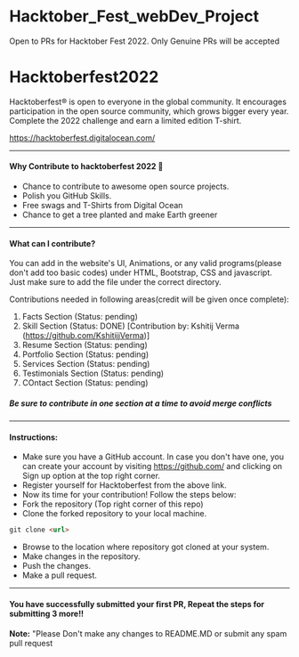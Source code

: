 # Hacktober_Fest_webDev_Project
Open to PRs for Hacktober Fest 2022. Only Genuine PRs will be accepted

# Hacktoberfest2022
Hacktoberfest® is open to everyone in the global community. It encourages participation in the open source community, which grows bigger every year. Complete the 2022 challenge and earn a limited edition T-shirt.

https://hacktoberfest.digitalocean.com/

-----
#### Why Contribute to hacktoberfest 2022 🙌

- Chance to contribute to awesome open source projects.
- Polish you GitHub Skills.
- Free swags and T-Shirts from Digital Ocean
- Chance to get a tree planted and make Earth greener

-----
#### What can I contribute?
You can add in the website's UI, Animations, or any valid programs(please don't add too basic codes) under HTML, Bootstrap, CSS and javascript. Just make sure to add the file under the correct directory.

Contributions needed in following areas(credit will be given once complete):
1. Facts Section (Status: pending)
2. Skill Section (Status: DONE) [Contribution by: Kshitij Verma (https://github.com/KshitijjVerma)]
3. Resume Section (Status: pending)
4. Portfolio Section (Status: pending)
5. Services Section (Status: pending)
6. Testimonials Section (Status: pending)
7. COntact Section (Status: pending)

##### Be sure to contribute in one section at a time to avoid merge conflicts

-----
#### Instructions:
* Make sure you have a GitHub account. In case you don't have one, you can create your account by visiting https://github.com/ and clicking on Sign up option at the top right corner.
* Register yourself for Hacktoberfest from the above link.
* Now its time for your contribution! Follow the steps below:
* Fork the repository (Top right corner of this repo)
* Clone the forked repository to your local machine.
```markdown
git clone <url>
```
* Browse to the location where repository got cloned at your system.
* Make changes in the repository.
* Push the changes.
* Make a pull request.

-----

#### You have successfully submitted your first PR, Repeat the steps for submitting 3 more!!
 **Note:** "Please Don't make any changes to README.MD or submit any spam pull request

